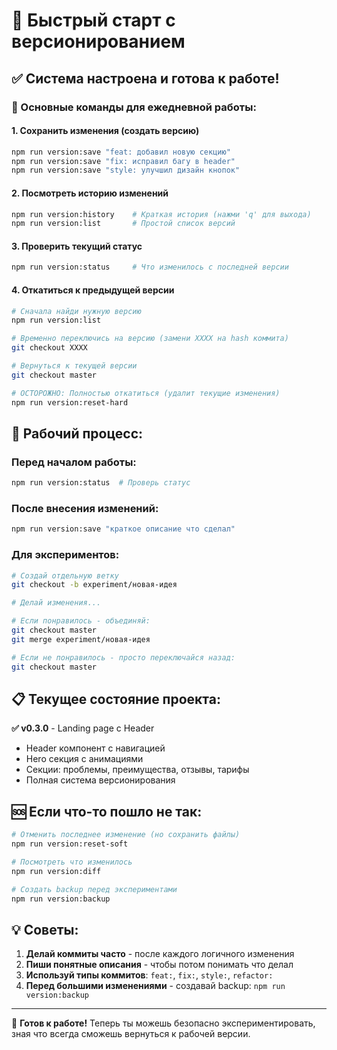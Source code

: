 # 🚀 Быстрый старт с версионированием

## ✅ Система настроена и готова к работе!

### 🎯 Основные команды для ежедневной работы:

#### 1. Сохранить изменения (создать версию)
```bash
npm run version:save "feat: добавил новую секцию"
npm run version:save "fix: исправил багу в header"
npm run version:save "style: улучшил дизайн кнопок"
```

#### 2. Посмотреть историю изменений
```bash
npm run version:history    # Краткая история (нажми 'q' для выхода)
npm run version:list       # Простой список версий
```

#### 3. Проверить текущий статус
```bash
npm run version:status     # Что изменилось с последней версии
```

#### 4. Откатиться к предыдущей версии
```bash
# Сначала найди нужную версию
npm run version:list

# Временно переключись на версию (замени ХХХХ на hash коммита)
git checkout ХХХХ

# Вернуться к текущей версии
git checkout master

# ОСТОРОЖНО: Полностью откатиться (удалит текущие изменения)
npm run version:reset-hard
```

## 🔄 Рабочий процесс:

### Перед началом работы:
```bash
npm run version:status  # Проверь статус
```

### После внесения изменений:
```bash
npm run version:save "краткое описание что сделал"
```

### Для экспериментов:
```bash
# Создай отдельную ветку
git checkout -b experiment/новая-идея

# Делай изменения...

# Если понравилось - объединяй:
git checkout master
git merge experiment/новая-идея

# Если не понравилось - просто переключайся назад:
git checkout master
```

## 📋 Текущее состояние проекта:

**✅ v0.3.0** - Landing page с Header
- Header компонент с навигацией
- Hero секция с анимациями  
- Секции: проблемы, преимущества, отзывы, тарифы
- Полная система версионирования

## 🆘 Если что-то пошло не так:

```bash
# Отменить последнее изменение (но сохранить файлы)
npm run version:reset-soft

# Посмотреть что изменилось
npm run version:diff

# Создать backup перед экспериментами
npm run version:backup
```

## 💡 Советы:

1. **Делай коммиты часто** - после каждого логичного изменения
2. **Пиши понятные описания** - чтобы потом понимать что делал
3. **Используй типы коммитов**: `feat:`, `fix:`, `style:`, `refactor:`
4. **Перед большими изменениями** - создавай backup: `npm run version:backup`

---

🎉 **Готов к работе!** Теперь ты можешь безопасно экспериментировать, зная что всегда сможешь вернуться к рабочей версии. 